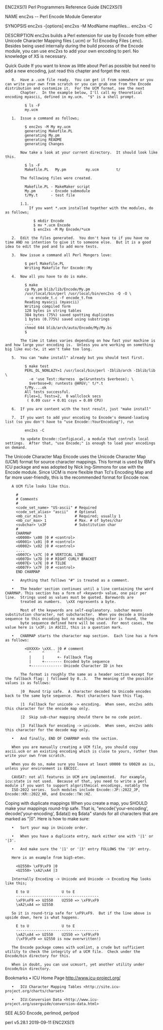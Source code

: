 ENC2XS(1)                                                                              Perl Programmers Reference Guide                                                                             ENC2XS(1)

NAME
       enc2xs -- Perl Encode Module Generator

SYNOPSIS
         enc2xs -[options]
         enc2xs -M ModName mapfiles...
         enc2xs -C

DESCRIPTION
       enc2xs builds a Perl extension for use by Encode from either Unicode Character Mapping files (.ucm) or Tcl Encoding Files (.enc).  Besides being used internally during the build process of the
       Encode module, you can use enc2xs to add your own encoding to perl.  No knowledge of XS is necessary.

Quick Guide
       If you want to know as little about Perl as possible but need to add a new encoding, just read this chapter and forget the rest.

       0.  Have a .ucm file ready.  You can get it from somewhere or you can write your own from scratch or you can grab one from the Encode distribution and customize it.  For the UCM format, see the next
           Chapter.  In the example below, I'll call my theoretical encoding myascii, defined in my.ucm.  "$" is a shell prompt.

             $ ls -F
             my.ucm

       1.  Issue a command as follows;

             $ enc2xs -M My my.ucm
             generating Makefile.PL
             generating My.pm
             generating README
             generating Changes

           Now take a look at your current directory.  It should look like this.

             $ ls -F
             Makefile.PL   My.pm         my.ucm        t/

           The following files were created.

             Makefile.PL - MakeMaker script
             My.pm       - Encode submodule
             t/My.t      - test file

           1.1.
               If you want *.ucm installed together with the modules, do as follows;

                 $ mkdir Encode
                 $ mv *.ucm Encode
                 $ enc2xs -M My Encode/*ucm

       2.  Edit the files generated.  You don't have to if you have no time AND no intention to give it to someone else.  But it is a good idea to edit the pod and to add more tests.

       3.  Now issue a command all Perl Mongers love:

             $ perl Makefile.PL
             Writing Makefile for Encode::My

       4.  Now all you have to do is make.

             $ make
             cp My.pm blib/lib/Encode/My.pm
             /usr/local/bin/perl /usr/local/bin/enc2xs -Q -O \
               -o encode_t.c -f encode_t.fnm
             Reading myascii (myascii)
             Writing compiled form
             128 bytes in string tables
             384 bytes (75%) saved spotting duplicates
             1 bytes (0.775%) saved using substrings
             ....
             chmod 644 blib/arch/auto/Encode/My/My.bs
             $

           The time it takes varies depending on how fast your machine is and how large your encoding is.  Unless you are working on something big like euc-tw, it won't take too long.

       5.  You can "make install" already but you should test first.

             $ make test
             PERL_DL_NONLAZY=1 /usr/local/bin/perl -Iblib/arch -Iblib/lib \
               -e 'use Test::Harness  qw(&runtests $verbose); \
               $verbose=0; runtests @ARGV;' t/*.t
             t/My....ok
             All tests successful.
             Files=1, Tests=2,  0 wallclock secs
              ( 0.09 cusr + 0.01 csys = 0.09 CPU)

       6.  If you are content with the test result, just "make install"

       7.  If you want to add your encoding to Encode's demand-loading list (so you don't have to "use Encode::YourEncoding"), run

             enc2xs -C

           to update Encode::ConfigLocal, a module that controls local settings.  After that, "use Encode;" is enough to load your encodings on demand.

The Unicode Character Map
       Encode uses the Unicode Character Map (UCM) format for source character mappings.  This format is used by IBM's ICU package and was adopted by Nick Ing-Simmons for use with the Encode module.  Since
       UCM is more flexible than Tcl's Encoding Map and far more user-friendly, this is the recommended format for Encode now.

       A UCM file looks like this.

         #
         # Comments
         #
         <code_set_name> "US-ascii" # Required
         <code_set_alias> "ascii"   # Optional
         <mb_cur_min> 1             # Required; usually 1
         <mb_cur_max> 1             # Max. # of bytes/char
         <subchar> \x3F             # Substitution char
         #
         CHARMAP
         <U0000> \x00 |0 # <control>
         <U0001> \x01 |0 # <control>
         <U0002> \x02 |0 # <control>
         ....
         <U007C> \x7C |0 # VERTICAL LINE
         <U007D> \x7D |0 # RIGHT CURLY BRACKET
         <U007E> \x7E |0 # TILDE
         <U007F> \x7F |0 # <control>
         END CHARMAP

       •   Anything that follows "#" is treated as a comment.

       •   The header section continues until a line containing the word CHARMAP. This section has a form of <keyword> value, one pair per line.  Strings used as values must be quoted. Barewords are
           treated as numbers.  \xXX represents a byte.

           Most of the keywords are self-explanatory. subchar means substitution character, not subcharacter.  When you decode a Unicode sequence to this encoding but no matching character is found, the
           byte sequence defined here will be used.  For most cases, the value here is \x3F; in ASCII, this is a question mark.

       •   CHARMAP starts the character map section.  Each line has a form as follows:

             <UXXXX> \xXX.. |0 # comment
               ^     ^      ^
               |     |      +- Fallback flag
               |     +-------- Encoded byte sequence
               +-------------- Unicode Character ID in hex

           The format is roughly the same as a header section except for the fallback flag: | followed by 0..3.   The meaning of the possible values is as follows:

           |0  Round trip safe.  A character decoded to Unicode encodes back to the same byte sequence.  Most characters have this flag.

           |1  Fallback for unicode -> encoding.  When seen, enc2xs adds this character for the encode map only.

           |2  Skip sub-char mapping should there be no code point.

           |3  Fallback for encoding -> unicode.  When seen, enc2xs adds this character for the decode map only.

       •   And finally, END OF CHARMAP ends the section.

       When you are manually creating a UCM file, you should copy ascii.ucm or an existing encoding which is close to yours, rather than write your own from scratch.

       When you do so, make sure you leave at least U0000 to U0020 as is, unless your environment is EBCDIC.

       CAVEAT: not all features in UCM are implemented.  For example, icu:state is not used.  Because of that, you need to write a perl module if you want to support algorithmical encodings, notably the
       ISO-2022 series.  Such modules include Encode::JP::2022_JP, Encode::KR::2022_KR, and Encode::TW::HZ.

   Coping with duplicate mappings
       When you create a map, you SHOULD make your mappings round-trip safe.  That is, "encode('your-encoding', decode('your-encoding', $data)) eq $data" stands for all characters that are marked as "|0".
       Here is how to make sure:

       •   Sort your map in Unicode order.

       •   When you have a duplicate entry, mark either one with '|1' or '|3'.

       •   And make sure the '|1' or '|3' entry FOLLOWS the '|0' entry.

       Here is an example from big5-eten.

         <U2550> \xF9\xF9 |0
         <U2550> \xA2\xA4 |3

       Internally Encoding -> Unicode and Unicode -> Encoding Map looks like this;

         E to U               U to E
         --------------------------------------
         \xF9\xF9 => U2550    U2550 => \xF9\xF9
         \xA2\xA4 => U2550

       So it is round-trip safe for \xF9\xF9.  But if the line above is upside down, here is what happens.

         E to U               U to E
         --------------------------------------
         \xA2\xA4 => U2550    U2550 => \xF9\xF9
         (\xF9\xF9 => U2550 is now overwritten!)

       The Encode package comes with ucmlint, a crude but sufficient utility to check the integrity of a UCM file.  Check under the Encode/bin directory for this.

       When in doubt, you can use ucmsort, yet another utility under Encode/bin directory.

Bookmarks
       •   ICU Home Page <http://www.icu-project.org/>

       •   ICU Character Mapping Tables <http://site.icu-project.org/charts/charset>

       •   ICU:Conversion Data <http://www.icu-project.org/userguide/conversion-data.html>

SEE ALSO
       Encode, perlmod, perlpod

perl v5.28.1                                                                                      2019-09-11                                                                                        ENC2XS(1)
